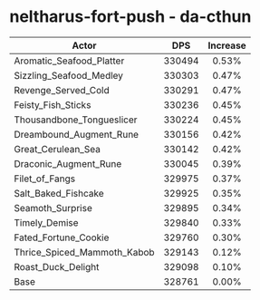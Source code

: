 # neltharus-fort-push - da-cthun
| Actor | DPS | Increase |
|---|:---:|:---:|
|Aromatic_Seafood_Platter|330494|0.53%|
|Sizzling_Seafood_Medley|330303|0.47%|
|Revenge_Served_Cold|330291|0.47%|
|Feisty_Fish_Sticks|330236|0.45%|
|Thousandbone_Tongueslicer|330224|0.45%|
|Dreambound_Augment_Rune|330156|0.42%|
|Great_Cerulean_Sea|330142|0.42%|
|Draconic_Augment_Rune|330045|0.39%|
|Filet_of_Fangs|329975|0.37%|
|Salt_Baked_Fishcake|329925|0.35%|
|Seamoth_Surprise|329895|0.34%|
|Timely_Demise|329840|0.33%|
|Fated_Fortune_Cookie|329760|0.30%|
|Thrice_Spiced_Mammoth_Kabob|329143|0.12%|
|Roast_Duck_Delight|329098|0.10%|
|Base|328761|0.00%|
